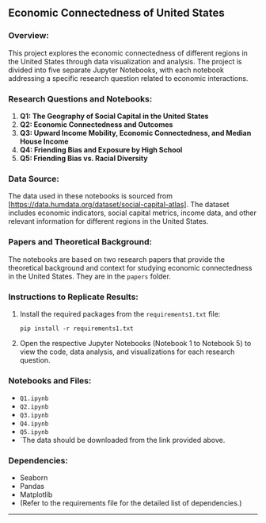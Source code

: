 ## Economic Connectedness of United States

### Overview:
This project explores the economic connectedness of different regions in the United States through data visualization and analysis. The project is divided into five separate Jupyter Notebooks, with each notebook addressing a specific research question related to economic interactions.

### Research Questions and Notebooks:
1. **Q1: The Geography of Social Capital in the United States**
2. **Q2: Economic Connectedness and Outcomes**
3. **Q3: Upward Income Mobility, Economic Connectedness, and Median House Income**
4. **Q4: Friending Bias and Exposure by High School**
5. **Q5: Friending Bias vs. Racial Diversity**

### Data Source:
The data used in these notebooks is sourced from [https://data.humdata.org/dataset/social-capital-atlas]. The dataset includes economic indicators, social capital metrics, income data, and other relevant information for different regions in the United States.

### Papers and Theoretical Background:
The notebooks are based on two research papers that provide the theoretical background and context for studying economic connectedness in the United States. They are in the `papers` folder.

### Instructions to Replicate Results:
1. Install the required packages from the `requirements1.txt` file:
   ```
   pip install -r requirements1.txt
   ```

2. Open the respective Jupyter Notebooks (Notebook 1 to Notebook 5) to view the code, data analysis, and visualizations for each research question.

### Notebooks and Files:
- `Q1.ipynb`
- `Q2.ipynb`
- `Q3.ipynb`
- `Q4.ipynb`
- `Q5.ipynb`
- `The data should be downloaded from the link provided above.

### Dependencies:
- Seaborn
- Pandas
- Matplotlib
- (Refer to the requirements file for the detailed list of dependencies.)


---

